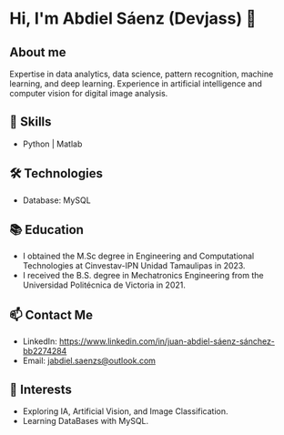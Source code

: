 # Hi, I'm Abdiel Sáenz (Devjass) 👋

## About me
Expertise in data analytics, data science, pattern recognition, machine learning, and deep learning. Experience in artificial intelligence and computer vision for digital image analysis.

## 🔧 Skills
- Python | Matlab
<!--- | Django | Go
- Virtualization with Docker
- MongoDB and MySQL databases.
--->

<!---
## 🚀 Projects
1. [Expense tracker](https://github.com/Devjare/Django-expense-tracker) - Django + React Book distribution expense tracker.
2. [Docker container manager](https://github.com/Devjare/DockerManagerFlask) - Flask + Docker Virtual containers and images manager web application.
--->

## 🛠️ Technologies
- Database: MySQL
<!---
- Version Control: [Git/GitHub]
- Testing: Unittest
--->

## 📚 Education
- I obtained the M.Sc degree in Engineering and Computational Technologies at Cinvestav-IPN Unidad Tamaulipas in 2023.
- I received the B.S. degree in Mechatronics Engineering from the Universidad Politécnica de Victoria in 2021.

## 📫 Contact Me
- LinkedIn: https://www.linkedin.com/in/juan-abdiel-sáenz-sánchez-bb2274284
- Email: jabdiel.saenzs@outlook.com

## 🌱 Interests
- Exploring IA, Artificial Vision, and Image Classification.
- Learning DataBases with MySQL.


<!---
- 👋 Hi, I’m @AbdielSaenz
- 👀 I’m interested in ...
- 🌱 I’m currently learning ...
- 💞️ I’m looking to collaborate on ...
- 📫 How to reach me ...
- 😄 Pronouns: ...
- ⚡ Fun fact: ...
--->

<!---
AbdielSaenz/AbdielSaenz is a ✨ special ✨ repository because its `README.md` (this file) appears on your GitHub profile.
You can click the Preview link to take a look at your changes.
--->

